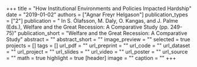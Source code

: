 +++ title = "How Institutional Environments and Policies Impacted Hardship" date = "2019-01-02" authors = ["Agnar Freyr Helgason"] publication_types = ["2"] publication = " In S. Ólafsson, M. Daly, O. Kangas, and J. Palme (Eds.), Welfare and the Great Recession: A Comparative Study (pp. 249-75)" publication_short = "Welfare and the Great Recession: A Comparative Study" abstract = "" abstract_short = "" image_preview = "" selected = true projects = [] tags = [] url_pdf = "" url_preprint = "" url_code = "" url_dataset = "" url_project = "" url_slides = "" url_video = "" url_poster = "" url_source = "" math = true highlight = true [header] image = "" caption = "" +++

